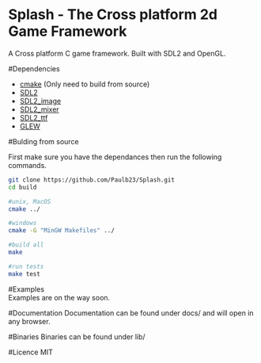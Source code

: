 Splash - The Cross platform 2d Game Framework
=============

A Cross platform C game framework. Built with SDL2 and OpenGL.


#Dependencies 
* [cmake](http://www.cmake.org/) (Only need to build from source)    
* [SDL2](https://www.libsdl.org/download-2.0.php)  
* [SDL2_image](https://www.libsdl.org/projects/SDL_image/)  
* [SDL2_mixer](http://www.libsdl.org/projects/SDL_mixer/)  
* [SDL2_ttf](http://www.libsdl.org/projects/SDL_ttf/)    
* [GLEW](http://glew.sourceforge.net/)    
  
#Bulding from source

First make sure you have the dependances then run the following commands.
```bash
git clone https://github.com/Paulb23/Splash.git
cd build

#unix, MacOS
cmake ../

#windows
cmake -G "MinGW Makefiles" ../

#build all
make

#run tests
make test
```  
  
#Examples  
Examples are on the way soon.  
  
#Documentation
Documentation can be found under docs/ and will open in any browser.  


#Binaries
Binaries can be found under lib/
  
#Licence
MIT
